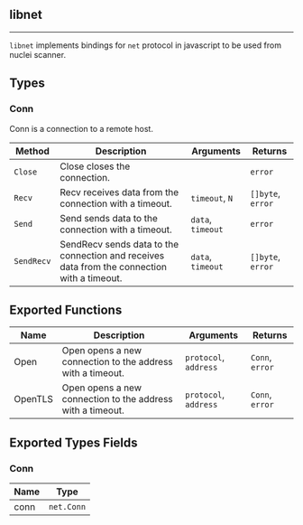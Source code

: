 ## libnet 
---


`libnet` implements bindings for `net` protocol in javascript
to be used from nuclei scanner.



## Types

### Conn

 Conn is a connection to a remote host.

| Method | Description | Arguments | Returns |
|--------|-------------|-----------|---------|
| `Close` |  Close closes the connection. |  | `error` |
| `Recv` |  Recv receives data from the connection with a timeout. | `timeout`, `N` | `[]byte`, `error` |
| `Send` |  Send sends data to the connection with a timeout. | `data`, `timeout` | `error` |
| `SendRecv` |  SendRecv sends data to the connection and receives data from the connection with a timeout. | `data`, `timeout` | `[]byte`, `error` |


## Exported Functions

| Name | Description | Arguments | Returns |
|--------|-------------|-----------|---------|
Open |  Open opens a new connection to the address with a timeout. | `protocol`, `address` | `Conn`, `error` |
OpenTLS |  Open opens a new connection to the address with a timeout. | `protocol`, `address` | `Conn`, `error` |


## Exported Types Fields
### Conn

| Name | Type | 
|--------|-------------|
| conn | `net.Conn` |




